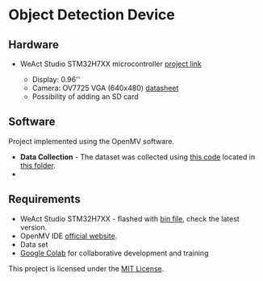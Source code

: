 <h1>Object Detection Device</h1>

<h2>Hardware</h2>
<ul>
  <li>WeAct Studio STM32H7XX microcontroller <a href="https://github.com/WeActStudio/MiniSTM32H7xx/tree/master">project link</a></li>
  <ul>
    <li>Display: 0.96''</li>
    <li>Camera: OV7725 VGA (640x480) <a href="https://cdn.sparkfun.com/datasheets/Sensors/LightImaging/OV7725.pdf">datasheet</a></li>
    <li>Possibility of adding an SD card</li>
  </ul>
</ul>

<h2>Software</h2>
<p>Project implemented using the OpenMV software.</p>
<!-- inspired from https://github.com/ShawnHymel/computer-vision-with-embedded-machine-learning -->

<ul>
  <li><b>Data Collection</b> - The dataset was collected using <a href="Capture.py">this code</a> located in <a href="/DataSet/">this folder</a>.</li>
  <li></li>
</ul>

<h2>Requirements</h2>
<ul>
  <li>WeAct Studio STM32H7XX - flashed with <a href="https://github.com/WeActStudio/MiniSTM32H7xx/tree/master/SDK/openmv/Firmwares/V4.4.1/Internal%20Flash">bin file</a>, check the latest version.</li>
  <li>OpenMV IDE <a href="https://openmv.io/">official website</a>.</li>
  <li>Data set</li>
  <li><a href="https://colab.research.google.com/">Google Colab</a> for collaborative development and training</li>
</ul>

<p>This project is licensed under the <a href="LICENSE">MIT License</a>.</p>
